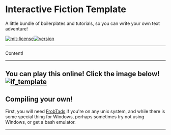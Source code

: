 
Interactive Fiction Template
============================

A little bundle of boilerplates and tutorials, so you can write your own text adventure!

[![mit-license](http://img.shields.io/:license-MIT-blue.svg?style=plastic)](http://bescott.mit-license.org)[![version](https://img.shields.io/badge/version-0.1.0-blue.svg?style=plastic)](https://github.com/evan-erdos/if-template/releases)

---

Content!



---
You can play this online! Click the image below!
[![if_template](https://cmu.box.com/shared/static/vjlbbpljq4h4ex15w5fx0uudyjj2mme8.gif)](http://gs.tads.io/?storyfile=http://www.andrew.cmu.edu/user/bescott/cmu.adv/if_template.t3)
---

## Compiling your own! ##

First, you will need [FrobTads][] if you're on any unix system, and while there is some special thing for Windows, perhaps sometimes try not using Windows, or get a bash emulator.

[frob]: <https://github.com/realnc/frobtads>
[FrobTads]: <http://www.tads.org/tads3.htm#>

---

